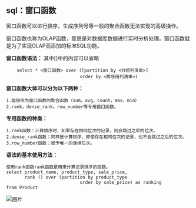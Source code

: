 ## sql：窗口函数
窗口函数可以进行排序，生成序列号等一般的聚合函数无法实现的高级操作。

窗口函数也称为OLAP函数，意思是对数据库数据进行实时分析处理。窗口函数就是为了实现OLAP而添加的标准SQL功能。

**窗口函数语法：** 其中[]中的内容可以省略

        select * <窗口函数> over ([partition by <分组列清单>]
                                order by <排序用列清单>)
                              
                              
**窗口函数大体可以分为以下两种：**

    1.能够作为窗口函数的聚合函数（sum，avg，count，max，min）
    2.rank，dense_rank。row_number等专用窗口函数。

**专用函数的种类：**

    1.rank函数：计算排序时，如果存在相同位次的记录，则会跳过之后的位次。
    2.dense_rank函数：同样是计算排序，即使存在相同位次的记录，也不会跳过之后的位次。
    3.row_number函数：赋予唯一的连续位次。

**语法的基本使用方法：** 

    使用rank函数rank函数是用来计算记录排序的函数。
    select product_name, product_type, sale_price,
           rank () over (partition by product_type
                                order by sale_price) as ranking
    from Product
   
![图片](/图片/窗口函数1.png)
